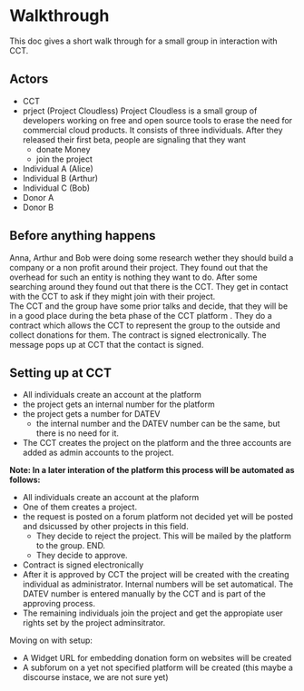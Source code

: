 # Walkthrough 
This doc gives a short walk through for a small group in interaction with CCT.

## Actors
* CCT
* prject (Project Cloudless) 
  Project Cloudless is a small group of developers working on free and open source tools to erase the need for commercial cloud products. It consists of three individuals. After they released their first beta, people are signaling that they want
    * donate Money
    * join the project
* Individual A (Alice)
* Individual B (Arthur)
* Individual C (Bob)
* Donor A
* Donor B

## Before anything happens

Anna, Arthur and Bob were doing some research wether they should build a company or a non profit around their project. They found out that the overhead for such an entity is nothing they want to do. After some searching around they found out that there is the CCT. They get in contact with the CCT to ask if they might join with their project.  
The CCT and the group have some prior talks and decide, that they will be in a good place during the beta phase of the CCT platform . They do a contract which allows the CCT to represent the group to the outside and collect donations for them. The contract is signed electronically. The message pops up at CCT that the contact is signed.

## Setting up at CCT

* All individuals create an account at the platform
* the project gets an internal number for the platform
* the project gets a number for DATEV
  * the internal number and the DATEV number can be the same, but there is no need for it.
* The CCT creates the project on the platform and the three accounts are added as admin accounts to the project. 

__Note: In a later interation of the platform this process will be automated as follows:__
* All individuals create an account at the plaform
* One of them creates a project. 
* the request is posted on a forum platform not decided yet will be posted and dsicussed by other projects in this field.
  * They decide to reject the project. This will be mailed by the platform to the group. END.
  * They decide to approve. 
* Contract is signed electronically 
* After it is approved by CCT the project will be created with the creating individual as administrator. Internal numbers will be set automatical. The DATEV number is entered manually by the CCT and is part of the approving process. 
* The remaining individuals join the project and get the appropiate user rights set by the project adminsitrator.

Moving on with setup:  
* A Widget URL for embedding donation form on websites will be created
* A subforum on a yet not specified platform will be created  (this maybe a discourse instace, we are not sure yet)

